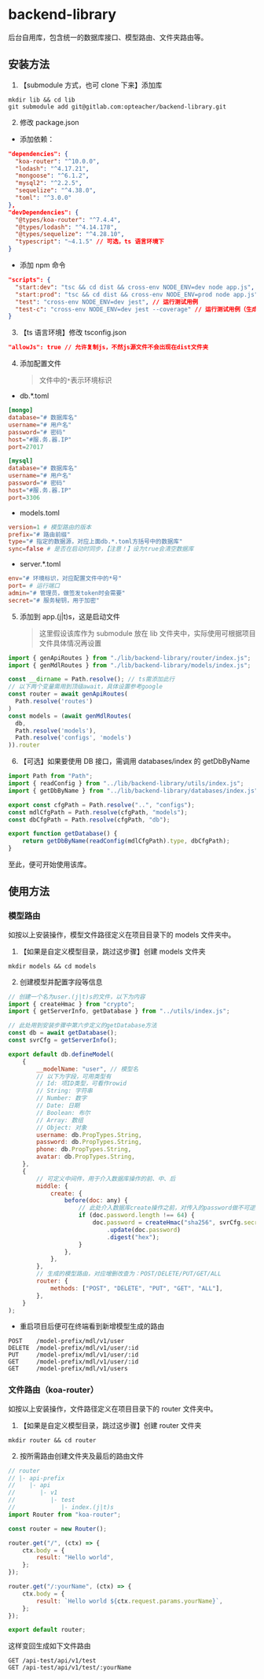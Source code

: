 # backend-library

后台自用库，包含统一的数据库接口、模型路由、文件夹路由等。

## 安装方法

1. 【submodule 方式，也可 clone 下来】添加库

```
mkdir lib && cd lib
git submodule add git@gitlab.com:opteacher/backend-library.git
```

2. 修改 package.json

- 添加依赖：

```json
"dependencies": {
  "koa-router": "^10.0.0",
  "lodash": "^4.17.21",
  "mongoose": "^6.1.2",
  "mysql2": "^2.2.5",
  "sequelize": "^4.38.0",
  "toml": "^3.0.0"
},
"devDependencies": {
  "@types/koa-router": "^7.4.4",
  "@types/lodash": "^4.14.178",
  "@types/sequelize": "^4.28.10",
  "typescript": "~4.1.5" // 可选，ts 语言环境下
}
```

- 添加 npm 命令

```json
"scripts": {
  "start:dev": "tsc && cd dist && cross-env NODE_ENV=dev node app.js", // 开发环境启动，环境变量dev
  "start:prod": "tsc && cd dist && cross-env NODE_ENV=prod node app.js", // 生产环境启动，环境变量prod
  "test": "cross-env NODE_ENV=dev jest", // 运行测试用例
  "test-c": "cross-env NODE_ENV=dev jest --coverage" // 运行测试用例（生成覆盖率报告）
}
```

3. 【ts 语言环境】修改 tsconfig.json

```json
"allowJs": true // 允许复制js，不然js源文件不会出现在dist文件夹
```

4. 添加配置文件
   > 文件中的`*`表示环境标识

- db.\*.toml

```toml
[mongo]
database="# 数据库名"
username="# 用户名"
password="# 密码"
host="#服.务.器.IP"
port=27017

[mysql]
database="# 数据库名"
username="# 用户名"
password="# 密码"
host="#服.务.器.IP"
port=3306
```

- models.toml

```toml
version=1 # 模型路由的版本
prefix="# 路由前缀"
type="# 指定的数据源，对应上面db.*.toml方括号中的数据库"
sync=false # 是否在启动时同步，【注意！】设为true会清空数据库
```

- server.\*.toml

```toml
env="# 环境标识，对应配置文件中的*号"
port= # 运行端口
admin="# 管理员，做签发token时会需要"
secret="# 服务秘钥，用于加密"
```

5. 添加到 app.(j|t)s，这是启动文件
   > 这里假设该库作为 submodule 放在 lib 文件夹中，实际使用可根据项目文件具体情况再设置

```javascript
import { genApiRoutes } from "./lib/backend-library/router/index.js";
import { genMdlRoutes } from "./lib/backend-library/models/index.js";

const __dirname = Path.resolve(); // ts需添加此行
// 以下两个变量需用到顶级await，具体设置参考google
const router = await genApiRoutes(
  Path.resolve('routes')
)
const models = (await genMdlRoutes(
  db,
  Path.resolve('models'),
  Path.resolve('configs', 'models')
)).router
```

6. 【可选】如果要使用 DB 接口，需调用 databases/index 的 getDbByName

```javascript
import Path from "Path";
import { readConfig } from "../lib/backend-library/utils/index.js";
import { getDbByName } from "../lib/backend-library/databases/index.js";

export const cfgPath = Path.resolve("..", "configs");
const mdlCfgPath = Path.resolve(cfgPath, "models");
const dbCfgPath = Path.resolve(cfgPath, "db");

export function getDatabase() {
	return getDbByName(readConfig(mdlCfgPath).type, dbCfgPath);
}
```

至此，便可开始使用该库。

## 使用方法

### 模型路由

如按以上安装操作，模型文件路径定义在项目目录下的 models 文件夹中。

1. 【如果是自定义模型目录，跳过这步骤】创建 models 文件夹

```
mkdir models && cd models
```

2. 创建模型并配置字段等信息

```javascript
// 创建一个名为user.(j|t)s的文件，以下为内容
import { createHmac } from "crypto";
import { getServerInfo, getDatabase } from "../utils/index.js";

// 此处用到安装步骤中第六步定义的getDatabase方法
const db = await getDatabase();
const svrCfg = getServerInfo();

export default db.defineModel(
	{
		__modelName: "user", // 模型名
		// 以下为字段，可用类型有
		// Id: 项ID类型，可看作rowid
		// String: 字符串
		// Number: 数字
		// Date: 日期
		// Boolean: 布尔
		// Array: 数组
		// Object: 对象
		username: db.PropTypes.String,
		password: db.PropTypes.String,
		phone: db.PropTypes.String,
		avatar: db.PropTypes.String,
	},
	{
		// 可定义中间件，用于介入数据库操作的前、中、后
		middle: {
			create: {
				before(doc: any) {
					// 此处介入数据库create操作之前，对传入的password做不可逆的sha256加密
					if (doc.password.length !== 64) {
						doc.password = createHmac("sha256", svrCfg.secret)
							.update(doc.password)
							.digest("hex");
					}
				},
			},
		},
		// 生成的模型路由，对应增删改查为：POST/DELETE/PUT/GET/ALL
		router: {
			methods: ["POST", "DELETE", "PUT", "GET", "ALL"],
		},
	}
);
```

- 重启项目后便可在终端看到新增模型生成的路由

```
POST    /model-prefix/mdl/v1/user
DELETE  /model-prefix/mdl/v1/user/:id
PUT     /model-prefix/mdl/v1/user/:id
GET     /model-prefix/mdl/v1/user/:id
GET     /model-prefix/mdl/v1/users
```

### 文件路由（koa-router）

如按以上安装操作，文件路径定义在项目目录下的 router 文件夹中。

1. 【如果是自定义模型目录，跳过这步骤】创建 router 文件夹

```
mkdir router && cd router
```

2. 按所需路由创建文件夹及最后的路由文件

```javascript
// router
// |- api-prefix
//    |- api
//       |- v1
//          |- test
//             |- index.(j|t)s
import Router from "koa-router";

const router = new Router();

router.get("/", (ctx) => {
	ctx.body = {
		result: "Hello world",
	};
});

router.get("/:yourName", (ctx) => {
	ctx.body = {
		result: `Hello world ${ctx.request.params.yourName}`,
	};
});

export default router;
```

这样变回生成如下文件路由

```
GET /api-test/api/v1/test
GET /api-test/api/v1/test/:yourName
```
